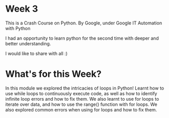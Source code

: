 # Week 3

This is a Crash Course on Python. By Google, under Google IT Automation with Python

I had an opportunity to learn python for the second time with deeper and better understanding.

I would like to share with all :)

# What's for this Week?
In this module we explored the intricacies of loops in Python! Learnt how to use while loops to continuously execute code, as well as how to identify infinite loop errors and how to fix them. We also learnt to use for loops to iterate over data, and how to use the range() function with for loops. We also explored common errors when using for loops and how to fix them.

